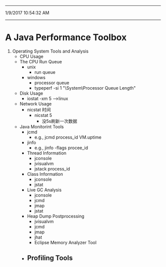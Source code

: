 ----------
1/9/2017 10:54:32 AM 

----------
# A Java Performance Toolbox #
1. Operating System Tools and Analysis
	- CPU Usage
	- The CPU Run Queue	
		- unix
			- run queue
		- windows
			- processor queue
			- typeperf -si 1 "\System\Processor Queue Length"
	- Disk Usage
		- iostat -xm 5  -->linux
	- Network Usage
		- nicstat 时间
			- nicstat 5
				- 没5s刷新一次数据
	- Java Monitorint Tools
		- jcmd
			- e.g., jcmd process_id VM.uptime
		- jinfo
			- e.g., jinfo -flags procee_id
		- Thread Information
			- jconsole
			- jvisualvm
			- jstack process_id
		- Class Information
			- jconsole
			- jstat
		- Live GC Analysis
			- jconsole
			- jcmd
			- jmap
			- jstat
		- Heap Dump Postprocessing
			- jvisualvm
			- jcmd
			- jmap
			- jhat
			- Eclipse Memory Analyzer Tool
		- Profiling Tools
			- 